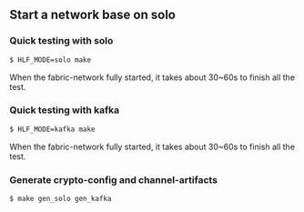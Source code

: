 ## Start a network base on solo

### Quick testing with solo
```bash
$ HLF_MODE=solo make
```
When the fabric-network fully started, it takes about 30~60s to finish all the test. 

### Quick testing with kafka
```bash
$ HLF_MODE=kafka make
```
When the fabric-network fully started, it takes about 30~60s to finish all the test. 

### Generate crypto-config and channel-artifacts

```bash
$ make gen_solo gen_kafka
```
